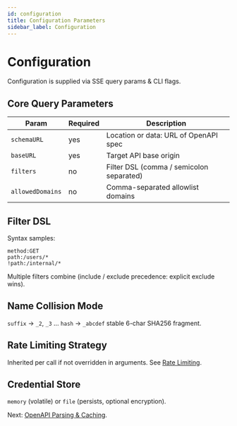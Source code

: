 ```yaml
---
id: configuration
title: Configuration Parameters
sidebar_label: Configuration
---
```


# Configuration

Configuration is supplied via SSE query params & CLI flags.

## Core Query Parameters

| Param | Required | Description |
| ----- | -------- | ----------- |
| `schemaURL` | yes | Location or data: URL of OpenAPI spec |
| `baseURL` | yes | Target API base origin |
| `filters` | no | Filter DSL (comma / semicolon separated) |
| `allowedDomains` | no | Comma-separated allowlist domains |

## Filter DSL

Syntax samples:
```
method:GET
path:/users/*
!path:/internal/*
```
Multiple filters combine (include / exclude precedence: explicit exclude wins).

## Name Collision Mode
`suffix` → `_2`, `_3` …
`hash` → `_abcdef` stable 6-char SHA256 fragment.

## Rate Limiting Strategy
Inherited per call if not overridden in arguments. See [Rate Limiting](rate-limiting.md).

## Credential Store
`memory` (volatile) or `file` (persists, optional encryption).

Next: [OpenAPI Parsing & Caching](openapi-parsing-caching.md).
